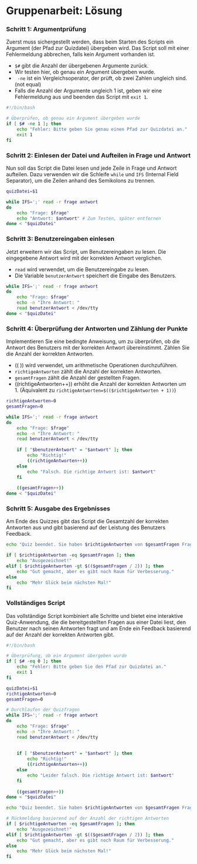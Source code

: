 # Gruppenarbeit: Lösung

### Schritt 1: Argumentprüfung

Zuerst muss sichergestellt werden, dass beim Starten des Scripts ein Argument (der Pfad zur Quizdatei) übergeben wird. Das Script soll mit einer Fehlermeldung abbrechen, falls kein Argument vorhanden ist.

- `$#` gibt die Anzahl der übergebenen Argumente zurück.
- Wir testen hier, ob genau ein Argument übergeben wurde.
- ` -ne` ist ein Vergleichsoperator, der prüft, ob zwei Zahlen ungleich sind. (not equal)
- Falls die Anzahl der Argumente ungleich 1 ist, geben wir eine Fehlermeldung aus und beenden das Script mit `exit 1`.

```bash
#!/bin/bash

# Überprüfen, ob genau ein Argument übergeben wurde
if [ $# -ne 1 ]; then
    echo "Fehler: Bitte geben Sie genau einen Pfad zur Quizdatei an."
    exit 1
fi
```

### Schritt 2: Einlesen der Datei und Aufteilen in Frage und Antwort

Nun soll das Script die Datei lesen und jede Zeile in Frage und Antwort aufteilen. Dazu verwenden wir die Schleife `while` und `IFS` (Internal Field Separator), um die Zeilen anhand des Semikolons zu trennen.

```bash
quizDatei=$1

while IFS=';' read -r frage antwort
do
    echo "Frage: $frage"
    echo "Antwort: $antwort" # Zum Testen, später entfernen
done < "$quizDatei"
```

### Schritt 3: Benutzereingaben einlesen

Jetzt erweitern wir das Script, um Benutzereingaben zu lesen. Die eingegebene Antwort wird mit der korrekten Antwort verglichen.
- `read` wird verwendet, um die Benutzereingabe zu lesen.
- Die Variable `benutzerAntwort` speichert die Eingabe des Benutzers.

```bash
while IFS=';' read -r frage antwort
do
    echo "Frage: $frage"
    echo -n "Ihre Antwort: "
    read benutzerAntwort < /dev/tty
done < "$quizDatei"
```

### Schritt 4: Überprüfung der Antworten und Zählung der Punkte

Implementieren Sie eine bedingte Anweisung, um zu überprüfen, ob die Antwort des Benutzers mit der korrekten Antwort übereinstimmt. Zählen Sie die Anzahl der korrekten Antworten.
- (( )) wird verwendet, um arithmetische Operationen durchzuführen.
- `richtigeAntworten` zählt die Anzahl der korrekten Antworten.
- `gesamtFragen` zählt die Anzahl der gestellten Fragen.
- ((richtigeAntworten++)) erhöht die Anzahl der korrekten Antworten um 1. (Äquivalent zu `richtigeAntworten=$(($richtigeAntworten + 1))`)

```bash
richtigeAntworten=0
gesamtFragen=0

while IFS=';' read -r frage antwort
do
    echo "Frage: $frage"
    echo -n "Ihre Antwort: "
    read benutzerAntwort < /dev/tty
    
    if [ "$benutzerAntwort" = "$antwort" ]; then
        echo "Richtig!"
        ((richtigeAntworten++))
    else
        echo "Falsch. Die richtige Antwort ist: $antwort"
    fi
    
    ((gesamtFragen++))
done < "$quizDatei"
```

### Schritt 5: Ausgabe des Ergebnisses

Am Ende des Quizzes gibt das Script die Gesamtzahl der korrekten Antworten aus und gibt basierend auf der Leistung des Benutzers Feedback.

```bash
echo "Quiz beendet. Sie haben $richtigeAntworten von $gesamtFragen Fragen richtig beantwortet."

if [ $richtigeAntworten -eq $gesamtFragen ]; then
    echo "Ausgezeichnet!"
elif [ $richtigeAntworten -gt $(($gesamtFragen / 2)) ]; then
    echo "Gut gemacht, aber es gibt noch Raum für Verbesserung."
else
    echo "Mehr Glück beim nächsten Mal!"
fi
```

### Vollständiges Script

Das vollständige Script kombiniert alle Schritte und bietet eine interaktive Quiz-Anwendung, die die bereitgestellten Fragen aus einer Datei liest, den Benutzer nach seinen Antworten fragt und am Ende ein Feedback basierend auf der Anzahl der korrekten Antworten gibt.

```bash
#!/bin/bash

# Überprüfung, ob ein Argument übergeben wurde
if [ $# -eq 0 ]; then
    echo "Fehler: Bitte geben Sie den Pfad zur Quizdatei an."
    exit 1
fi

quizDatei=$1
richtigeAntworten=0
gesamtFragen=0

# Durchlaufen der Quizfragen
while IFS=';' read -r frage antwort
do
    echo "Frage: $frage"
    echo -n "Ihre Antwort: "
    read benutzerAntwort < /dev/tty
    
    
    if [ "$benutzerAntwort" = "$antwort" ]; then
        echo "Richtig!"
        ((richtigeAntworten++))
    else
        echo "Leider falsch. Die richtige Antwort ist: $antwort"
    fi
    
    ((gesamtFragen++))
done < "$quizDatei"

echo "Quiz beendet. Sie haben $richtigeAntworten von $gesamtFragen Fragen richtig beantwortet."

# Rückmeldung basierend auf der Anzahl der richtigen Antworten
if [ $richtigeAntworten -eq $gesamtFragen ]; then
    echo "Ausgezeichnet!"
elif [ $richtigeAntworten -gt $(($gesamtFragen / 2)) ]; then
    echo "Gut gemacht, aber es gibt noch Raum für Verbesserung."
else
    echo "Mehr Glück beim nächsten Mal!"
fi
```

